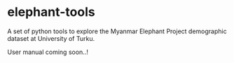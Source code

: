 # elephant-tools
A set of python tools to explore the Myanmar Elephant Project demographic dataset at University of Turku.

User manual coming soon..!
